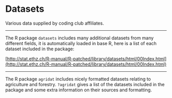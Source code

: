 # Datasets
Various data supplied by coding club affiliates.

<hr>

The R package `datasets` includes many additional datasets from many different fields, it is automatically loaded in base R, here is a list of each dataset included in the package:

[http://stat.ethz.ch/R-manual/R-patched/library/datasets/html/00Index.html](http://stat.ethz.ch/R-manual/R-patched/library/datasets/html/00Index.html)

<hr>

The R package `agridat` includes nicely formatted datasets relating to agriculture and forestry. `?agridat` gives a list of the datasets included in the package and some extra information on their sources and formatting.
